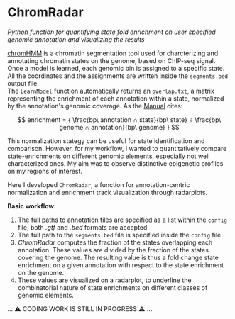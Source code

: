# ChromRadar    
*Python function for quantifying state fold enrichment on user specified genomic annotation and visualizing the results*    
    
[chromHMM](http://compbio.mit.edu/ChromHMM/) is a chromatin segmentation tool used for charcterizing and annotating chromatin states on the genome, based on ChIP-seq signal. Once a model is learned, each genomic bin is assigned to a specific state. All the coordinates and the assignments are written inside the `segments.bed` output file.   
The `LearnModel` function automatically returns an `overlap.txt`, a matrix representing the enrichment of each annotation within a state, normalized by the annotation's genomic coverage. As the [Manual](http://compbio.mit.edu/ChromHMM/ChromHMM_manual.pdf) cites:   

$$ enrichment = { \frac{bp\ annotation ∩ state}{bp\ state} ÷ \frac{bp\ genome ∩ annotation}{bp\ genome} } $$   

This normalization stategy can be useful for state identification and comparison. However, for my workflow, I wanted to quantitatively compare state-enrichments on different genomic elements, especially not well characterized ones. My aim was to observe distinctive epigenetic profiles on my regions of interest.   
     
Here I developed `ChromRadar`, a function for annotation-centric normalization and enrichment track visualization through radarplots.   
   
**Basic workflow:**   
1. The full paths to annotation files are specified as a list within the `config` file, both *.gtf* and *.bed* formats are accepted
2. The full path to the `segments.bed` file is specified inside the `config` file.
3. *ChromRadar* computes the fraction of the states overlapping each annotation. These values are divided by the fraction of the states covering the genome. The resulting value is thus a fold change state enrichment on a given annotation with respect to the state enrichment on the genome.
4. These values are visualized on a radarplot, to underline the combinatorial nature of state enrichments on different classes of genomic elements.

... :warning: CODING WORK IS STILL IN PROGRESS :warning: ...